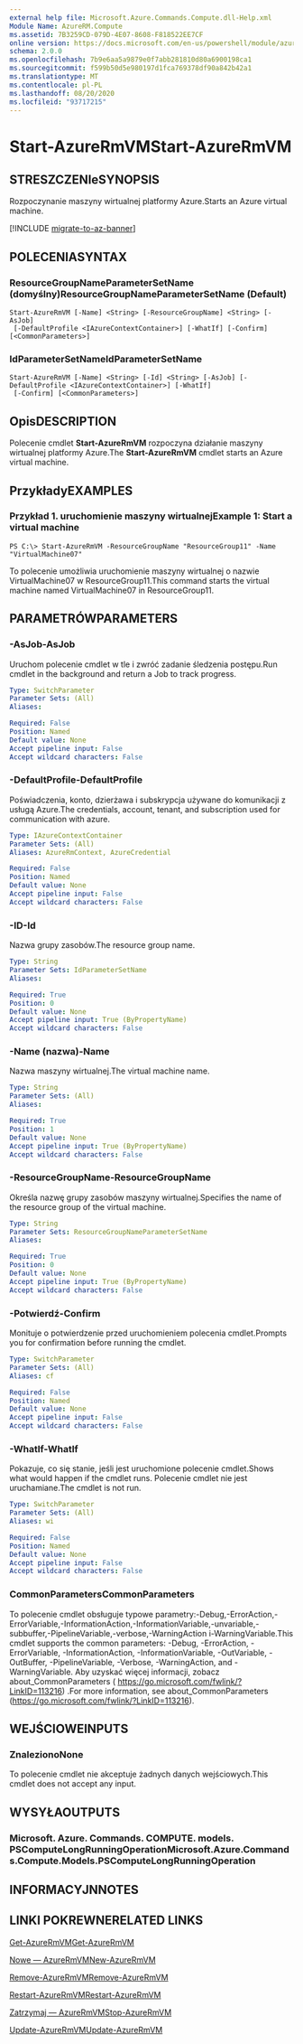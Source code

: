 ```yaml
---
external help file: Microsoft.Azure.Commands.Compute.dll-Help.xml
Module Name: AzureRM.Compute
ms.assetid: 7B3259CD-079D-4E07-8608-F818522EE7CF
online version: https://docs.microsoft.com/en-us/powershell/module/azurerm.compute/start-azurermvm
schema: 2.0.0
ms.openlocfilehash: 7b9e6aa5a9879e0f7abb281810d80a6900198ca1
ms.sourcegitcommit: f599b50d5e980197d1fca769378df90a842b42a1
ms.translationtype: MT
ms.contentlocale: pl-PL
ms.lasthandoff: 08/20/2020
ms.locfileid: "93717215"
---
```

# <span data-ttu-id="8a952-101">Start-AzureRmVM</span><span class="sxs-lookup"><span data-stu-id="8a952-101">Start-AzureRmVM</span></span>

## <span data-ttu-id="8a952-102">STRESZCZENIe</span><span class="sxs-lookup"><span data-stu-id="8a952-102">SYNOPSIS</span></span>
<span data-ttu-id="8a952-103">Rozpoczynanie maszyny wirtualnej platformy Azure.</span><span class="sxs-lookup"><span data-stu-id="8a952-103">Starts an Azure virtual machine.</span></span>

[!INCLUDE [migrate-to-az-banner](../../includes/migrate-to-az-banner.md)]

## <span data-ttu-id="8a952-104">POLECENIA</span><span class="sxs-lookup"><span data-stu-id="8a952-104">SYNTAX</span></span>

### <span data-ttu-id="8a952-105">ResourceGroupNameParameterSetName (domyślny)</span><span class="sxs-lookup"><span data-stu-id="8a952-105">ResourceGroupNameParameterSetName (Default)</span></span>
```
Start-AzureRmVM [-Name] <String> [-ResourceGroupName] <String> [-AsJob]
 [-DefaultProfile <IAzureContextContainer>] [-WhatIf] [-Confirm] [<CommonParameters>]
```

### <span data-ttu-id="8a952-106">IdParameterSetName</span><span class="sxs-lookup"><span data-stu-id="8a952-106">IdParameterSetName</span></span>
```
Start-AzureRmVM [-Name] <String> [-Id] <String> [-AsJob] [-DefaultProfile <IAzureContextContainer>] [-WhatIf]
 [-Confirm] [<CommonParameters>]
```

## <span data-ttu-id="8a952-107">Opis</span><span class="sxs-lookup"><span data-stu-id="8a952-107">DESCRIPTION</span></span>
<span data-ttu-id="8a952-108">Polecenie cmdlet **Start-AzureRmVM** rozpoczyna działanie maszyny wirtualnej platformy Azure.</span><span class="sxs-lookup"><span data-stu-id="8a952-108">The **Start-AzureRmVM** cmdlet starts an Azure virtual machine.</span></span>

## <span data-ttu-id="8a952-109">Przykłady</span><span class="sxs-lookup"><span data-stu-id="8a952-109">EXAMPLES</span></span>

### <span data-ttu-id="8a952-110">Przykład 1. uruchomienie maszyny wirtualnej</span><span class="sxs-lookup"><span data-stu-id="8a952-110">Example 1: Start a virtual machine</span></span>
```
PS C:\> Start-AzureRmVM -ResourceGroupName "ResourceGroup11" -Name "VirtualMachine07"
```

<span data-ttu-id="8a952-111">To polecenie umożliwia uruchomienie maszyny wirtualnej o nazwie VirtualMachine07 w ResourceGroup11.</span><span class="sxs-lookup"><span data-stu-id="8a952-111">This command starts the virtual machine named VirtualMachine07 in ResourceGroup11.</span></span>

## <span data-ttu-id="8a952-112">PARAMETRÓW</span><span class="sxs-lookup"><span data-stu-id="8a952-112">PARAMETERS</span></span>

### <span data-ttu-id="8a952-113">-AsJob</span><span class="sxs-lookup"><span data-stu-id="8a952-113">-AsJob</span></span>
<span data-ttu-id="8a952-114">Uruchom polecenie cmdlet w tle i zwróć zadanie śledzenia postępu.</span><span class="sxs-lookup"><span data-stu-id="8a952-114">Run cmdlet in the background and return a Job to track progress.</span></span>

```yaml
Type: SwitchParameter
Parameter Sets: (All)
Aliases:

Required: False
Position: Named
Default value: None
Accept pipeline input: False
Accept wildcard characters: False
```

### <span data-ttu-id="8a952-115">-DefaultProfile</span><span class="sxs-lookup"><span data-stu-id="8a952-115">-DefaultProfile</span></span>
<span data-ttu-id="8a952-116">Poświadczenia, konto, dzierżawa i subskrypcja używane do komunikacji z usługą Azure.</span><span class="sxs-lookup"><span data-stu-id="8a952-116">The credentials, account, tenant, and subscription used for communication with azure.</span></span>

```yaml
Type: IAzureContextContainer
Parameter Sets: (All)
Aliases: AzureRmContext, AzureCredential

Required: False
Position: Named
Default value: None
Accept pipeline input: False
Accept wildcard characters: False
```

### <span data-ttu-id="8a952-117">-ID</span><span class="sxs-lookup"><span data-stu-id="8a952-117">-Id</span></span>
<span data-ttu-id="8a952-118">Nazwa grupy zasobów.</span><span class="sxs-lookup"><span data-stu-id="8a952-118">The resource group name.</span></span>

```yaml
Type: String
Parameter Sets: IdParameterSetName
Aliases:

Required: True
Position: 0
Default value: None
Accept pipeline input: True (ByPropertyName)
Accept wildcard characters: False
```

### <span data-ttu-id="8a952-119">-Name (nazwa)</span><span class="sxs-lookup"><span data-stu-id="8a952-119">-Name</span></span>
<span data-ttu-id="8a952-120">Nazwa maszyny wirtualnej.</span><span class="sxs-lookup"><span data-stu-id="8a952-120">The virtual machine name.</span></span>

```yaml
Type: String
Parameter Sets: (All)
Aliases:

Required: True
Position: 1
Default value: None
Accept pipeline input: True (ByPropertyName)
Accept wildcard characters: False
```

### <span data-ttu-id="8a952-121">-ResourceGroupName</span><span class="sxs-lookup"><span data-stu-id="8a952-121">-ResourceGroupName</span></span>
<span data-ttu-id="8a952-122">Określa nazwę grupy zasobów maszyny wirtualnej.</span><span class="sxs-lookup"><span data-stu-id="8a952-122">Specifies the name of the resource group of the virtual machine.</span></span>

```yaml
Type: String
Parameter Sets: ResourceGroupNameParameterSetName
Aliases:

Required: True
Position: 0
Default value: None
Accept pipeline input: True (ByPropertyName)
Accept wildcard characters: False
```

### <span data-ttu-id="8a952-123">-Potwierdź</span><span class="sxs-lookup"><span data-stu-id="8a952-123">-Confirm</span></span>
<span data-ttu-id="8a952-124">Monituje o potwierdzenie przed uruchomieniem polecenia cmdlet.</span><span class="sxs-lookup"><span data-stu-id="8a952-124">Prompts you for confirmation before running the cmdlet.</span></span>

```yaml
Type: SwitchParameter
Parameter Sets: (All)
Aliases: cf

Required: False
Position: Named
Default value: None
Accept pipeline input: False
Accept wildcard characters: False
```

### <span data-ttu-id="8a952-125">-WhatIf</span><span class="sxs-lookup"><span data-stu-id="8a952-125">-WhatIf</span></span>
<span data-ttu-id="8a952-126">Pokazuje, co się stanie, jeśli jest uruchomione polecenie cmdlet.</span><span class="sxs-lookup"><span data-stu-id="8a952-126">Shows what would happen if the cmdlet runs.</span></span> <span data-ttu-id="8a952-127">Polecenie cmdlet nie jest uruchamiane.</span><span class="sxs-lookup"><span data-stu-id="8a952-127">The cmdlet is not run.</span></span>

```yaml
Type: SwitchParameter
Parameter Sets: (All)
Aliases: wi

Required: False
Position: Named
Default value: None
Accept pipeline input: False
Accept wildcard characters: False
```

### <span data-ttu-id="8a952-128">CommonParameters</span><span class="sxs-lookup"><span data-stu-id="8a952-128">CommonParameters</span></span>
<span data-ttu-id="8a952-129">To polecenie cmdlet obsługuje typowe parametry:-Debug,-ErrorAction,-ErrorVariable,-InformationAction,-InformationVariable,-unvariable,-subbuffer,-PipelineVariable,-verbose,-WarningAction i-WarningVariable.</span><span class="sxs-lookup"><span data-stu-id="8a952-129">This cmdlet supports the common parameters: -Debug, -ErrorAction, -ErrorVariable, -InformationAction, -InformationVariable, -OutVariable, -OutBuffer, -PipelineVariable, -Verbose, -WarningAction, and -WarningVariable.</span></span> <span data-ttu-id="8a952-130">Aby uzyskać więcej informacji, zobacz about_CommonParameters ( https://go.microsoft.com/fwlink/?LinkID=113216) .</span><span class="sxs-lookup"><span data-stu-id="8a952-130">For more information, see about_CommonParameters (https://go.microsoft.com/fwlink/?LinkID=113216).</span></span>

## <span data-ttu-id="8a952-131">WEJŚCIOWE</span><span class="sxs-lookup"><span data-stu-id="8a952-131">INPUTS</span></span>

### <span data-ttu-id="8a952-132">Znaleziono</span><span class="sxs-lookup"><span data-stu-id="8a952-132">None</span></span>
<span data-ttu-id="8a952-133">To polecenie cmdlet nie akceptuje żadnych danych wejściowych.</span><span class="sxs-lookup"><span data-stu-id="8a952-133">This cmdlet does not accept any input.</span></span>

## <span data-ttu-id="8a952-134">WYSYŁA</span><span class="sxs-lookup"><span data-stu-id="8a952-134">OUTPUTS</span></span>

### <span data-ttu-id="8a952-135">Microsoft. Azure. Commands. COMPUTE. models. PSComputeLongRunningOperation</span><span class="sxs-lookup"><span data-stu-id="8a952-135">Microsoft.Azure.Commands.Compute.Models.PSComputeLongRunningOperation</span></span>

## <span data-ttu-id="8a952-136">INFORMACYJN</span><span class="sxs-lookup"><span data-stu-id="8a952-136">NOTES</span></span>

## <span data-ttu-id="8a952-137">LINKI POKREWNE</span><span class="sxs-lookup"><span data-stu-id="8a952-137">RELATED LINKS</span></span>

[<span data-ttu-id="8a952-138">Get-AzureRmVM</span><span class="sxs-lookup"><span data-stu-id="8a952-138">Get-AzureRmVM</span></span>](./Get-AzureRmVM.md)

[<span data-ttu-id="8a952-139">Nowe — AzureRmVM</span><span class="sxs-lookup"><span data-stu-id="8a952-139">New-AzureRmVM</span></span>](./New-AzureRmVM.md)

[<span data-ttu-id="8a952-140">Remove-AzureRmVM</span><span class="sxs-lookup"><span data-stu-id="8a952-140">Remove-AzureRmVM</span></span>](./Remove-AzureRmVM.md)

[<span data-ttu-id="8a952-141">Restart-AzureRmVM</span><span class="sxs-lookup"><span data-stu-id="8a952-141">Restart-AzureRmVM</span></span>](./Restart-AzureRmVM.md)

[<span data-ttu-id="8a952-142">Zatrzymaj — AzureRmVM</span><span class="sxs-lookup"><span data-stu-id="8a952-142">Stop-AzureRmVM</span></span>](./Stop-AzureRmVM.md)

[<span data-ttu-id="8a952-143">Update-AzureRmVM</span><span class="sxs-lookup"><span data-stu-id="8a952-143">Update-AzureRmVM</span></span>](./Update-AzureRmVM.md)


